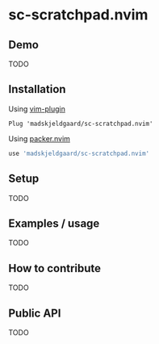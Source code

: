 # sc-scratchpad.nvim

## Demo

TODO

## Installation

Using [vim-plugin](https://github.com/junegunn/vim-plug)

```vim
Plug 'madskjeldgaard/sc-scratchpad.nvim'
```

Using [packer.nvim](https://github.com/wbthomason/packer.nvim)

```lua
use 'madskjeldgaard/sc-scratchpad.nvim'
```

## Setup

TODO

## Examples / usage

TODO

## How to contribute

TODO

## Public API

TODO
